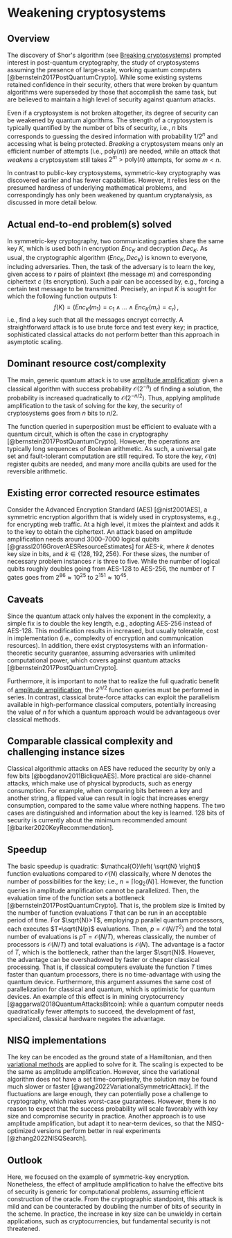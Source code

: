 # Weakening cryptosystems

## Overview

The discovery of Shor's algorithm (see [Breaking cryptosystems](../../areas-of-application/cryptanalysis/breaking-cryptosystems.md#breaking-cryptosystems)) prompted interest in post-quantum cryptography, the study of cryptosystems assuming the presence of large-scale, working quantum computers [@bernstein2017PostQuantumCrypto]. While some existing systems retained confidence in their security, others that were broken by quantum algorithms were superseded by those that accomplish the same task, but are believed to maintain a high level of security against quantum attacks.


Even if a cryptosystem is not broken altogether, its degree of security can be weakened by quantum algorithms. The strength of a cryptosystem is typically quantified by the number of bits of security, i.e., $n$ bits corresponds to guessing the desired information with probability $1/2^n$ and accessing what is being protected. *Breaking* a cryptosystem means only an efficient number of attempts (i.e., $\mathrm{poly}(n)$) are needed, while an attack that *weakens* a cryptosystem still takes $2^m > \mathrm{poly}(n)$ attempts, for some $m<n$.


In contrast to public-key cryptosystems, symmetric-key cryptography was discovered earlier and has fewer capabilities. However, it relies less on the presumed hardness of underlying mathematical problems, and correspondingly has only been weakened by quantum cryptanalysis, as discussed in more detail below.


## Actual end-to-end problem(s) solved

In symmetric-key cryptography, two communicating parties share the same key $K$, which is used both in encryption $\mathit{Enc}_K$ and decryption $\mathit{Dec}_K$. As usual, the cryptographic algorithm $(\mathit{Enc}_K,\mathit{Dec}_K)$ is known to everyone, including adversaries. Then, the task of the adversary is to learn the key, given access to $r$ pairs of plaintext (the message $m$) and corresponding ciphertext $c$ (its encryption). Such a pair can be accessed by, e.g., forcing a certain test message to be transmitted. Precisely, an input $K$ is sought for which the following function outputs 1: $$\begin{equation} f(K) = (\mathit{Enc}_K(m_1)=c_1 \land \ldots \land \mathit{Enc}_K(m_r)=c_r) \,, \end{equation}$$ i.e., find a key such that all the messages encrypt correctly. A straightforward attack is to use brute force and test every key; in practice, sophisticated classical attacks do not perform better than this approach in asymptotic scaling.


## Dominant resource cost/complexity

The main, generic quantum attack is to use [amplitude amplification](../../quantum-algorithmic-primitives/amplitude-amplification-and-estimation/amplitude-amplification.md#amplitude-amplification): given a classical algorithm with success probability $\mathcal{O}\left( 2^{-n} \right)$ of finding a solution, the probability is increased quadratically to $\mathcal{O}\left( 2^{-n/2} \right)$. Thus, applying amplitude amplification to the task of solving for the key, the security of cryptosystems goes from $n$ bits to $n/2$.


The function queried in superposition must be efficient to evaluate with a quantum circuit, which is often the case in cryptography [@bernstein2017PostQuantumCrypto]. However, the operations are typically long sequences of Boolean arithmetic. As such, a universal gate set and fault-tolerant computation are still required. To store the key, $\mathcal{O}\left( n \right)$ register qubits are needed, and many more ancilla qubits are used for the reversible arithmetic.


## Existing error corrected resource estimates

Consider the Advanced Encryption Standard (AES) [@nist2001AES], a symmetric encryption algorithm that is widely used in cryptosystems, e.g., for encrypting web traffic. At a high level, it mixes the plaintext and adds it to the key to obtain the ciphertext. An attack based on amplitude amplification needs around 3000–7000 logical qubits [@grassl2016GroverAESResourceEstimates] for AES-$k$, where $k$ denotes key size in bits, and $k\in \{128,192,256\}$. For these sizes, the number of necessary problem instances $r$ is three to five. While the number of logical qubits roughly doubles going from AES-128 to AES-256, the number of $T$ gates goes from $2^{86} \approx 10^{25}$ to $2^{151} \approx 10^{45}$.


## Caveats

Since the quantum attack only halves the exponent in the complexity, a simple fix is to double the key length, e.g., adopting AES-256 instead of AES-128. This modification results in increased, but usually tolerable, cost in implementation (i.e., complexity of encryption and communication resources). In addition, there exist cryptosystems with an information-theoretic security guarantee, assuming adversaries with unlimited computational power, which covers against quantum attacks [@bernstein2017PostQuantumCrypto].


Furthermore, it is important to note that to realize the full quadratic benefit of [amplitude amplification](../../quantum-algorithmic-primitives/amplitude-amplification-and-estimation/amplitude-amplification.md#amplitude-amplification), the $2^{n/2}$ function queries must be performed in series. In contrast, classical brute-force attacks can exploit the parallelism available in high-performance classical computers, potentially increasing the value of $n$ for which a quantum approach would be advantageous over classical methods.


## Comparable classical complexity and challenging instance sizes

Classical algorithmic attacks on AES have reduced the security by only a few bits [@bogdanov2011BicliqueAES]. More practical are side-channel attacks, which make use of physical byproducts, such as energy consumption. For example, when comparing bits between a key and another string, a flipped value can result in logic that increases energy consumption, compared to the same value where nothing happens. The two cases are distinguished and information about the key is learned. 128 bits of security is currently about the minimum recommended amount [@barker2020KeyRecommendation].


## Speedup

The basic speedup is quadratic: $\mathcal{O}\left( \sqrt{N} \right)$ function evaluations compared to $\mathcal{O}\left( N \right)$ classically, where $N$ denotes the number of possibilities for the key; i.e., $n=\lceil \log_2(N) \rceil$. However, the function queries in amplitude amplification cannot be parallelized. Then, the evaluation time of the function sets a bottleneck [@bernstein2017PostQuantumCrypto]. That is, the problem size is limited by the number of function evaluations $T$ that can be run in an acceptable period of time. For $\sqrt{N}>T$, employing $p$ parallel quantum processors, each executes $T=\sqrt{N/p}$ evaluations. Then, $p=\mathcal{O}\left( N/T^2 \right)$ and the total number of evaluations is $pT=\mathcal{O}\left( N/T \right)$, whereas classically, the number of processors is $\mathcal{O}\left( N/T \right)$ and total evaluations is $\mathcal{O}\left( N \right)$. The advantage is a factor of $T$, which is the bottleneck, rather than the larger $\sqrt{N}$. However, the advantage can be overshadowed by faster or cheaper classical processing. That is, if classical computers evaluate the function $T$ times faster than quantum processors, there is no time-advantage with using the quantum device. Furthermore, this argument assumes the same cost of parallelization for classical and quantum, which is optimistic for quantum devices. An example of this effect is in mining cryptocurrency [@aggarwal2018QuantumAttacksBitcoin]: while a quantum computer needs quadratically fewer attempts to succeed, the development of fast, specialized, classical hardware negates the advantage.


## NISQ implementations

The key can be encoded as the ground state of a Hamiltonian, and then [variational methods](../../quantum-algorithmic-primitives/variational-quantum-algorithms.md#variational-quantum-algorithms) are applied to solve for it. The scaling is expected to be the same as amplitude amplification. However, since the variational algorithm does not have a set time-complexity, the solution may be found much slower or faster [@wang2022VariationalSymmetricAttack]. If the fluctuations are large enough, they can potentially pose a challenge to cryptography, which makes worst-case guarantees. However, there is no reason to expect that the success probability will scale favorably with key size and compromise security in practice. Another approach is to use amplitude amplification, but adapt it to near-term devices, so that the NISQ-optimized versions perform better in real experiments [@zhang2022NISQSearch].


## Outlook

Here, we focused on the example of symmetric-key encryption. Nonetheless, the effect of amplitude amplification to halve the effective bits of security is generic for computational problems, assuming efficient construction of the oracle. From the cryptographic standpoint, this attack is mild and can be counteracted by doubling the number of bits of security in the scheme. In practice, the increase in key size can be unwieldy in certain applications, such as cryptocurrencies, but fundamental security is not threatened. 





